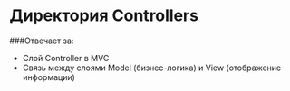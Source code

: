 # Директория Controllers

###Отвечает за:
* Слой Controller в MVC 
* Связь между слоями Model (бизнес-логика) и View (отображение информации)